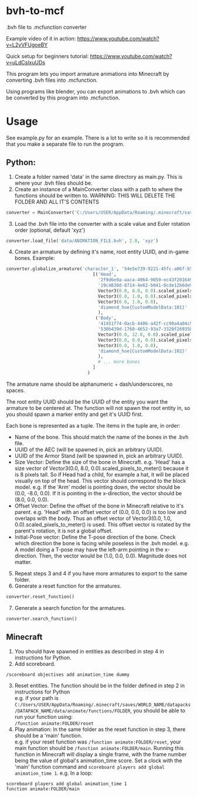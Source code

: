 # bvh-to-mcf
.bvh file to .mcfunction converter  

Example video of it in action: https://www.youtube.com/watch?v=L2yVFUgoeBY

Quick setup for beginners tutorial: https://www.youtube.com/watch?v=uLdCslxuUDs

This program lets you import armature animations into Minecraft by converting .bvh files into .mcfunction.

Using programs like blender, you can export animations to .bvh which can be converted by this program into .mcfunction.

# Usage
See example.py for an example. There is a lot to write so it is recommended that you make a separate file to run the program.

## Python:
1. Create a folder named 'data' in the same directory as main.py. This is where your .bvh files should be.
2. Create an instance of a MainConverter class with a path to where the functions should be written to. WARNING: THIS WILL DELETE THE FOLDER AND ALL IT'S CONTENTS  
```py
converter = MainConverter('C:/Users/USER/AppData/Roaming/.minecraft/saves/WORLD_NAME/datapacks/DATAPACK_NAME/data/animate/functions/FOLDER')
```  
3. Load the .bvh file into the converter with a scale value and Euler rotation order (optional, default 'xyz')
```py
converter.load_file('data/ANIMATION_FILE.bvh', 2.0, 'xyz')
```
4. Create an armature by defining it's name, root entity UUID, and in-game bones. Example:
```py
converter.globalize_armature('character_1', '54e5e739-9221-45fc-a06f-b5326d174cf7',
                                 [('Head',
                                   '2f9d6e9a-aaca-4964-9059-ec43f2016499',
                                   '19c4830d-8714-4e62-b041-0cde12b6de96',
                                   Vector3(0.0, 8.0, 0.0).scaled_pixels_to_meter(),
                                   Vector3(0.0, 1.0, 0.0).scaled_pixels_to_meter(),
                                   Vector3(0.0, 1.0, 0.0),
                                   'diamond_hoe{CustomModelData:101}'
                                   ),
                                  ('Body',
                                   '41451f74-0acb-4406-a42f-cc90a4a04c9b',
                                   '530b439d-1760-4652-93a7-3320f269358a',
                                   Vector3(0.0, 12.0, 0.0).scaled_pixels_to_meter(),
                                   Vector3(0.0, 0.0, 0.0).scaled_pixels_to_meter(),
                                   Vector3(0.0, 1.0, 0.0),
                                   'diamond_hoe{CustomModelData:102}'
                                   ),
                                   # ... more bones
                                 ]
                               )
```
The armature name should be alphanumeric + dash/underscores, no spaces.  

The root entity UUID should be the UUID of the entity you want the armature to be centered at. The function will not spawn the root entity in, so you should spawn a marker entity and get it's UUID first.  

Each bone is represented as a tuple. The items in the tuple are, in order:  
* Name of the bone. This should match the name of the bones in the .bvh file.  
* UUID of the AEC (will be spawned in, pick an arbitrary UUID).  
* UUID of the Armor Stand (will be spawned in, pick an arbitrary UUID).  
* Size Vector: Define the size of the bone in Minecraft. e.g. 'Head' has a size vector of Vector3(0.0, 8.0, 0.0).scaled_pixels_to_meter() because it is 8 pixels tall. So if Head had a child, for example a hat, it will be placed visually on top of the head. This vector should correspond to the block model. e.g. If the 'Arm' model is pointing down, the vector should be (0.0, -8.0, 0.0). If it is pointing in the x-direction, the vector should be (8.0, 0.0, 0.0).  
* Offset Vector: Define the offset of the bone in Minecraft relative to it's parent. e.g. 'Head' with an offset vector of (0.0, 0.0, 0.0) is too low and overlaps with the body. Thus an offset vector of Vector3(0.0, 1.0, 0.0).scaled_pixels_to_meter() is used. This offset vector is rotated by the parent's rotation, it is not a global offset.  
* Initial-Pose vector: Define the T-pose direction of the bone. Check which direction the bone is facing while poseless in the .bvh model. e.g. A model doing a T-pose may have the left-arm pointing in the x-direction. Then, the vector would be (1.0, 0.0, 0.0). Magnitude does not matter.  

5. Repeat steps 3 and 4 if you have more armatures to export to the same folder.
6. Generate a reset function for the armatures.
```py
converter.reset_function()
```
7. Generate a search function for the armatures.
```py
converter.search_function()
```

## Minecraft
1. You should have spawned in entities as described in step 4 in instructions for Python.
2. Add scoreboard.
```
/scoreboard objectives add animation_time dummy
```
3. Reset entities. The function should be in the folder defined in step 2 in instructions for Python  
e.g. if your path is ```C:/Users/USER/AppData/Roaming/.minecraft/saves/WORLD_NAME/datapacks/DATAPACK_NAME/data/animate/functions/FOLDER```, you should be able to run your function using:  
```/function animate:FOLDER/reset```
4. Play animation: In the same folder as the reset function in step 3, there should be a 'main' function.  
e.g. if your reset function was ```/function animate:FOLDER/reset```, your main function should be ```/function animate:FOLDER/main```.
Running this function in Minecraft will display a single frame, with the frame number being the value of global's animation_time score. Set a clock with the 'main' function command and ```scoreboard players add global animation_time 1```.
e.g. In a loop:
```
scoreboard players add global animation_time 1
function animate:FOLDER/main
```
